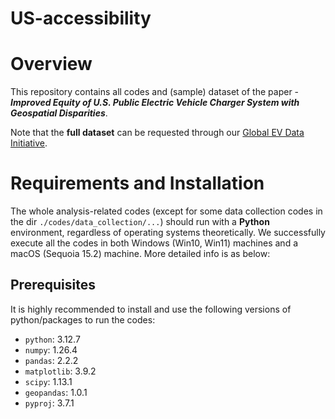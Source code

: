 # US-accessibility

# Overview
This repository contains all codes and (sample) dataset of the paper - 
***Improved Equity of U.S. Public Electric Vehicle Charger System with Geospatial Disparities***. 

Note that the **full dataset** can be requested through our [Global EV Data Initiative](https://globalevdata.github.io/data.html).

# Requirements and Installation
The whole analysis-related codes (except for some data collection codes in the dir `./codes/data_collection/...`) 
should run with a **Python** environment, regardless of operating systems theoretically. 
We successfully execute all the codes in both Windows (Win10, Win11) machines and a macOS (Sequoia 15.2) machine.
More detailed info is as below:

## Prerequisites 
It is highly recommended to install and use the following versions of python/packages to run the codes:
- ``python``: 3.12.7
- ``numpy``: 1.26.4
- ``pandas``: 2.2.2
- ``matplotlib``: 3.9.2
- ``scipy``: 1.13.1
- ``geopandas``: 1.0.1
- ``pyproj``: 3.7.1
